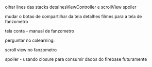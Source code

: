 olhar lines das stacks detalhesViewController e scrollView spoiler

mudar o botao de compartilhar da tela detalhes filmes para a tela de fanzometro

tela conta - manual de fanzometro 


perguntar no colearning: 

scroll view no fanzometro

spoiler - usando closure para consumir dados do firebase futuramente 


